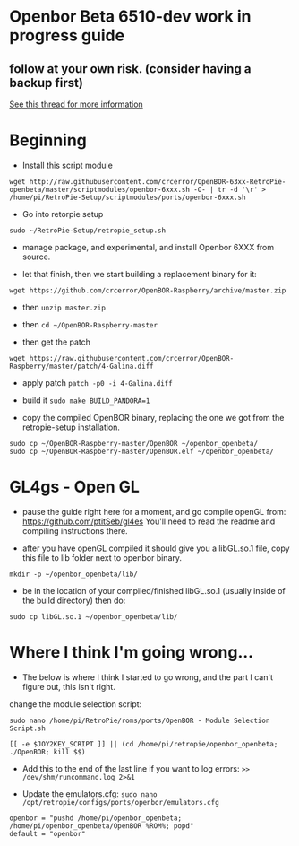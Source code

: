 # Openbor Beta 6510-dev work in progress guide

## follow at your own risk. (consider having a backup first)

[See this thread for more information](https://retropie.org.uk/forum/topic/19326/openbor-6xxx-openbeta-testphase/)

# Beginning

 * Install this script module
```
wget http://raw.githubusercontent.com/crcerror/OpenBOR-63xx-RetroPie-openbeta/master/scriptmodules/openbor-6xxx.sh -O- | tr -d '\r' > /home/pi/RetroPie-Setup/scriptmodules/ports/openbor-6xxx.sh
```
 * Go into retorpie setup
 
`sudo ~/RetroPie-Setup/retropie_setup.sh`

 * manage package, and experimental, and install Openbor 6XXX from source.
 
 * let that finish, then we start building a replacement binary for it:

```
wget https://github.com/crcerror/OpenBOR-Raspberry/archive/master.zip
```

* then `unzip master.zip`

* then `cd ~/OpenBOR-Raspberry-master`

* then get the patch
```
wget https://raw.githubusercontent.com/crcerror/OpenBOR-Raspberry/master/patch/4-Galina.diff
```

* apply patch
`patch -p0 -i 4-Galina.diff`

* build it
`sudo make BUILD_PANDORA=1`

* copy the compiled OpenBOR binary, replacing the one we got from the retropie-setup installation.
```
sudo cp ~/OpenBOR-Raspberry-master/OpenBOR ~/openbor_openbeta/
sudo cp ~/OpenBOR-Raspberry-master/OpenBOR.elf ~/openbor_openbeta/
```

# GL4gs - Open GL

* pause the guide right here for a moment, and go compile openGL from: https://github.com/ptitSeb/gl4es
You'll need to read the readme and compiling instructions there.

* after you have openGL compiled it should give you a libGL.so.1 file, copy this file to lib folder next to openbor binary.
```
mkdir -p ~/openbor_openbeta/lib/
```

* be in the location of your compiled/finished libGL.so.1 (usually inside of the build directory) then do:

```
sudo cp libGL.so.1 ~/openbor_openbeta/lib/
```

# Where I think I'm going wrong...
* The below is where I think I started to go wrong, and the part I can't figure out, this isn't right.

change the module selection script:
```
sudo nano /home/pi/RetroPie/roms/ports/OpenBOR - Module Selection Script.sh
```

```
[[ -e $JOY2KEY_SCRIPT ]] || (cd /home/pi/retropie/openbor_openbeta; ./OpenBOR; kill $$)
```

* Add this to the end of the last line if you want to log errors:
 `>> /dev/shm/runcommand.log 2>&1`

* Update the emulators.cfg:
`sudo nano /opt/retropie/configs/ports/openbor/emulators.cfg`

```
openbor = "pushd /home/pi/openbor_openbeta; /home/pi/openbor_openbeta/OpenBOR %ROM%; popd"
default = "openbor"
```
